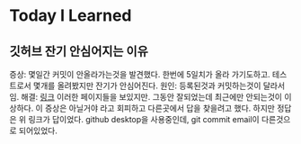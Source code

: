 # Today I Learned

## 깃허브 잔기 안심어지는 이유

증상: 몇일간 커밋이 안올라가는것을 발견했다. 한번에 5일치가 올라 가기도하고. 테스트로서 몇개를 올려봤지만 잔기가 안심어진다. 
원인: 등록된것과 커밋하는것이 달라서임. 
해결: [링크](https://leeborn.tistory.com/entry/GitHub-%EC%9E%94%EB%94%94%EA%B0%80-%EC%95%88-%EC%8B%AC%EC%96%B4%EC%A7%88-%EB%95%8C) 이러한 페이지들을 보있지만.
그동안 잘되었는데 최근에만 안되는것이 이상하다. 이 증상은 아닐거야 라고 회피하고 다른곳에서 답을 찾을려고 했다.
하지만 정답은 위 링크가 답이었다. github desktop을 사용중인데, git commit email이 다른것으로 되어있었다.

